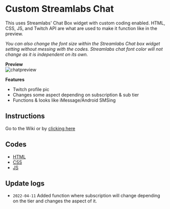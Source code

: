 # Custom Streamlabs Chat
This uses Streamlabs' Chat Box widget with custom coding enabled. HTML, CSS, JS, and Twitch API are what are used to make it function like in the preview. <br />

*You can also change the font size within the Streamlabs Chat box widget setting without messing with the codes. Streamlabs chat font color will not change as it is independent on its own.*

**Preview** <br/>
![chatpreview](https://cdn.discordapp.com/attachments/920180817962090516/961130530689155122/preview-chatbubbleSMS.gif)

**Features**
- Twitch profile pic
- Changes some aspect depending on subscription & sub tier
- Functions & looks like iMessage/Android SMSing

## Instructions
Go to the Wiki or by [clicking here](https://github.com/makakiyoAnju/streamlabs-custom-chat/wiki)

## Codes
- [HTML](code/index.html)
- [CSS](code/style.css)
- [JS](code/functions.js)

## Update logs
- `2022-04-11` Added function where subscription will change depending on the tier and changes the aspect of it.
